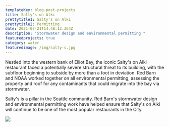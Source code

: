 ```yaml
---
templateKey: blog-post-projects
title: Salty's on Alki
prettytitle1: Salty's on Alki
prettytitle2: Permitting
date: 2021-07-21T14:48:13.364Z
description: "Stormwater design and environmental permitting "
featuredprojects: true
category: water
featuredimage: /img/salty-s.jpg
---
```

Nestled into the western bank of Elliot Bay, the iconic Salty's on Alki restaurant faced a potentially severe structural threat to its building, with the subfloor beginning to subside by more than a foot in deviation. Red Barn and NOAA worked together on all environmental permitting, assessing the property and roof for any contaminants that could migrate into the bay via stormwater.

Salty's is a pillar in the Seattle community. Red Barn's stormwater design and environmental permitting work have helped ensure that Salty's on Alki will continue to be one of the most popular restaurants in the City.

![](/img/seattle-boat-marina-1.png)